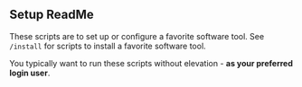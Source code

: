 ## Setup ReadMe

These scripts are to set up or configure a favorite software tool.
See `/install` for scripts to install a favorite software tool.

You typically want to run these scripts without elevation - **as your preferred login user**.
